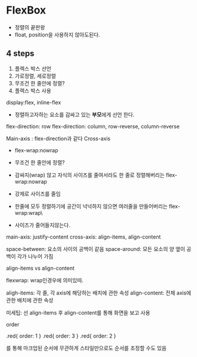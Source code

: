 # FlexBox

-   정렬의 끝판왕
-   float, position을 사용하지 않아도된다.

## 4 steps

1. 플렉스 박스 선언
2. 가로정렬, 세로정렬
3. 무조건 한 줄안에 정렬?
4. 플렉스 박스 사용

display:flex, inline-flex

-   정렬하고자하는 요소를 감싸고 있는 **부모**에게 선언 한다.

flex-direction: row
flex-direction: column, row-reverse, column-reverse

Main-axis : flex-direction과 같다
Cross-axis

-   flex-wrap:nowrap
-   무조건 한 줄안에 정렬?
-   감싸지(wrap) 않고 자식의 사이즈를 줄여서라도 한 줄로 정렬해버리는 flex-wrap:nowrap
-   강제로 사이즈를 줄임

-   한줄에 모두 정렬하기에 공간이 넉넉하지 않으면 여러줄을 만들어버리는 flex-wrap:wrap\
-   사이즈가 줄어들지않는다.

main-axis: justify-content
cross-axis: align-items, align-content

space-between: 요소의 사이의 공백이 같음
space-around: 모든 요소의 양 옆이 공백이 각가 나누어 가짐

align-items vs align-content

flexwrap: wrap인경우에 의미있따.

aligh-items: 각 줄, 각 axis에 해당하는 배치에 관한 속성
align-content: 전체 axis에 관한 배치에 관한 속성

미세팁: 선 align-items 후 align-content를 통해 화면을 보고 사용

order

.red{
order: 1
}
.red{
order: 3
}
.red{
order: 2
}

를 통해 마크업된 순서에 무관하게 스타일만으로도 순서를 조정할 수도 있음
